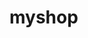 # myshop
<!doctype html>
<html lang="en">
<head>
    <meta charset="UTF-8">
    <meta name="viewport"
          content="width=device-width, user-scalable=no, initial-scale=1.0, maximum-scale=1.0, minimum-scale=1.0">
    <meta http-equiv="X-UA-Compatible" content="ie=edge">
    <title>Document</title>
    <link rel="stylesheet" href="https://cdnjs.cloudflare.com/ajax/libs/font-awesome/5.15.3/css/all.min.css">
    <link rel="stylesheet" href="https://cdnjs.cloudflare.com/ajax/libs/twitter-bootstrap/4.6.0/css/bootstrap.min.css">
    <style>

        .product{
            border:none !important;
        }
        .product img{
            height: 150px;
            width: auto;
            margin-bottom: -50px;
            margin-left: 1rem;
            transition: 0.5s;
        }
        .product:hover img{
            transform: scale(1.05) rotate(-10deg);
        }
        .product .card-title{
            margin-top: 50px;
        }

        .img-in-cart{
            height: 50px;
        }
        .overflow-scroll{
            overflow: scroll;
        }

    </style>
</head>
<body>

<div class="container-fluid">
    <div class="row justify-content-center">
        <div class="col-10">
            <div class="">
                <div class="row">
                    <div class="col-8 border-right min-vh-100">
                        <div class="vh-100 overflow-scroll pr-2">
                            <div class="d-flex justify-content-between align-items-end mt-3 mb-3 position-sticky bg-white" style="top:0;z-index: 10">
                                <div class="">
                                    <h4 class="text-primary mb-0">My Shop</h4>
                                    <small class="text-black-50">Bootstrap & jQuery</small>

                                </div>
                                <div class="">
                                    <div class="form-row">
                                        <div class="mr-2">
                                            <input type="text" class="form-control text-capitalize  " id="search" placeholder="search item">
                                        </div>
                                        <div class="">
                                            <select name="" id="category" class="custom-select">
                                                <option value="0">All Category</option>
                                            </select>
                                        </div>
                                    </div>
                                </div>
                            </div>
                            <div id="products" class="card-columns">

                            </div>
                        </div>
                    </div>
                    <div class="col-4">
                        <div class="vh-100 overflow-scroll">
                            <div class="d-flex justify-content-between align-items-end mt-3 mb-3">
                                <div class="">
                                    <h4 class="text-primary mb-0">My Cart</h4>
                                    <small class="text-black-50">Added Items</small>

                                </div>
                                <div class="">
                                    <h4>
                                        <span class="item-in-cart-count">0</span>
                                        <i class="fas fa-shopping-cart text-primary"></i>
                                    </h4>
                                </div>
                            </div>
                            <div id="cart">

                            </div>
                            <div class="total position-sticky py-3 bg-white" style="bottom: 0">

                            </div>
                        </div>
                    </div>
                </div>
            </div>
        </div>
    </div>
</div>



<script src="https://cdnjs.cloudflare.com/ajax/libs/jquery/3.6.0/jquery.min.js"></script>

]
<script>

    let products = [];

    function toShort(str,max=50){

        if(str.length > max){
            return  str.substring(0,max)+"....."
        }

        return str;

    }

    function toShow(x){
        $("#products").empty();
        x.map(product=> {
            $("#products").append(`

            <div class="card product pt-4">
                <img src="${product.image}" class="card-img-top" alt="">
                <div class="card-body border rounded">
                    <p class="card-title font-weight-bold text-nowrap overflow-hidden text-primary">
                    ${product.title}
                    </p>
                    <small class="text-black-50">
                    ${toShort(product.description, 120)}
                    </small>
                    <div class="d-flex justify-content-between align-items-end mt-3">
                        <span class="font-weight-bold">${product.price}</span>
                        <button class="btn btn-sm btn-outline-primary add-to-cart" data-id="${product.id}">
                        Add <i class="fas fa-cart-plus"></i>
                        </button>
                    </div>
                </div>
            </div>

            `)
        })
    }

    function cartTotal(){

        let count = $(".item-in-cart-cost").length;

        $(".item-in-cart-count").html(count);


        if(count>0){
            let totalCost = $(".item-in-cart-cost").toArray().map(el=>el.innerHTML).reduce((x,y)=>Number(x)+Number(y));
            // console.log(typeof totalCost);
            $(".total").html(`

                <div class="d-flex justify-content-between font-weight-bold px-3">
                    <h4>Total</h4>
                    <h4>$ <span class="cart-cost-total">${Number(totalCost).toFixed(2)}</span></h4>
                </div>

            `)
        }else{
            $(".total").html("empty cart")
        }

    }



    $.get("https://fakestoreapi.com/products/",function (data) {
        products = data;
        toShow(products);
    })

    $("#search").on("keyup",function () {
        let keyword = $(this).val().toLowerCase();
        // $(".product").filter(function () {
        //
        //     $(this).toggle($(this).text().toLowerCase().indexOf(keyword) > -1);
        //
        // });

        console.log();

        if(keyword.trim().length){

            let filterProducts = products.filter(product=>{
                if(product.title.toLowerCase().indexOf(keyword) > -1 || product.description.toLowerCase().indexOf(keyword) > -1 || product.price == keyword){
                    return product;
                }
            })

            toShow(filterProducts);
        }

    });

    $.get("https://fakestoreapi.com/products/categories",function (data) {
        data.map(cat => $("#category").append(`<option value="${cat}">${cat}</option>`))
    })

    $("#category").on("change",function () {

        let selectedCategory = $(this).val();
        console.log(typeof selectedCategory);

        if(selectedCategory != 0){
            let filterProducts = products.filter(product=>{
                if(product.category === selectedCategory){
                    return product;
                }
            })

            toShow(filterProducts);
        }else{
            toShow(products);
        }
    })



    $("#products").delegate(".add-to-cart","click",function () {
        let currentItemId = $(this).attr("data-id");

        let productInfo = products.filter(el=>el.id == currentItemId)[0];

        if($(".item-in-cart").toArray().map(el=>el.getAttribute("data-id")).includes(currentItemId)){

            alert("Already Added")

        }else{

            $("#cart").append(`
        <div class="card border-0 item-in-cart" data-id="${productInfo.id}">
            <div class="card-body">
                <div class="d-flex justify-content-between align-items-end">
                    <img src="${productInfo.image}" class="img-in-cart" alt="">
                    <button class="btn btn-outline-danger remove-from-cart">
                        <i class="fas fa-trash-alt"></i>
                    </button>
                </div>
                <p class="mt-3">
                    ${productInfo.title}
                </p>
                <div class="d-flex justify-content-between align-items-end">
                    <div class="form-row">
                        <button class="btn btn-outline-primary quantity-minus">
                            <i class="fas fa-minus"></i>
                        </button>
                        <input type="number" class="form-control w-25 mx-2 quantity" unitPrice="${productInfo.price}" value="1" min="1">
                        <button class="btn btn-outline-primary quantity-plus">
                            <i class="fas fa-plus"></i>
                        </button>
                    </div>
                    <p class="mb-0">$ <span class="item-in-cart-cost">${productInfo.price}</span></p>
                </div>
                <hr>
            </div>
        </div>
        `);

        }

        cartTotal();

    })

    $("#cart").delegate(".remove-from-cart","click",function () {

        $(this).parentsUntil("#cart").remove();
        cartTotal();

    })

    $("#cart").delegate(".quantity-plus","click",function () {

        let q =$(this).siblings(".quantity").val();
        let p = $(this).siblings(".quantity").attr("unitPrice");
        let newQ = Number(q)+1;
        let newCost = p * newQ;
        // console.log(p);
        $(this).siblings(".quantity").val(newQ);
        $(this).parent().siblings("p").find(".item-in-cart-cost").html(newCost.toFixed(2));
        cartTotal();
    })

    $("#cart").delegate(".quantity-minus","click",function () {

        let q =$(this).siblings(".quantity").val();
        let p = $(this).siblings(".quantity").attr("unitPrice");
        if(q>1){

            let newQ = Number(q)-1;
            let newCost = p * newQ;
            // console.log(p);
            $(this).siblings(".quantity").val(newQ);
            $(this).parent().siblings("p").find(".item-in-cart-cost").html(newCost.toFixed(2));
            cartTotal();

        }

    })

    $("#cart").delegate(".quantity","keyup change",function () {

        let q =$(this).val();
        let p = $(this).attr("unitPrice");
        if(q>1){

            let newQ = Number(q);
            let newCost = p * newQ;
            // console.log(p);
            $(this).val(newQ);
            $(this).parent().siblings("p").find(".item-in-cart-cost").html(newCost.toFixed(2));
            cartTotal();

        }else{
            alert("more than one");
        }

    })


</script>

</body>
</html>
